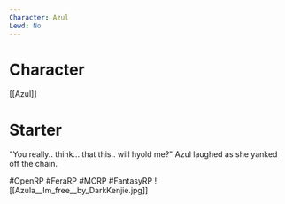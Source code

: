 ```yaml
---
Character: Azul
Lewd: No
---
```

# Character
[[Azul]]

# Starter
"You really.. think... that this.. will hyold me?" Azul laughed as she yanked off the chain.  

#OpenRP #FeraRP #MCRP #FantasyRP 
![[Azula__Im_free__by_DarkKenjie.jpg]]